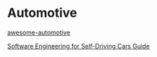 # Automotive

[awesome-automotive](https://github.com/Marcin214/awesome-automotive)

[Software Engineering for Self-Driving Cars Guide](https://github.com/tabaddor/av-swe-guide)
